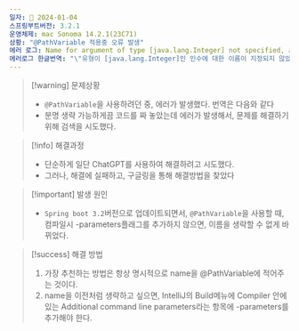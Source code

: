 ```yaml
---
일자: 📆 2024-01-04
스프링부트버전: 3.2.1
운영체제: mac Sonoma 14.2.1(23C71)
상황: "@PathVariable 적용중 오류 발생"
에러 로그: Name for argument of type [java.lang.Integer] not specified, and parameter name information not available via reflection. Ensure that the compiler uses the '-parameters' flag
에러로그 한글번역: "\"유형이 [java.lang.Integer]인 인수에 대한 이름이 지정되지 않았으며, >   리플렉션을 통한 매개변수 이름 정보를 사용할 수 없습니다. >   컴파일러가 '`-parameters' `플래그를 사용하는지 확인하십시오.\""
---
```

> [!warning] 문제상황 
> - `@PathVariable`을 사용하려던 중, 에러가 발생했다. 번역은 다음와 같다
> - 분명 생략 가능하게끔 코드를 짜 놓았는데 에러가 발생해서, 문제를 해결하기 위해 검색을 시도했다.

> [!info] 해결과정
> - 단순하게 일단 ChatGPT를 사용하여 해결하려고 시도했다.
> - 그러나, 해결에 실패하고, 구글링을 통해 해결방법을 찾았다

> [!important] 발생 원인
> - `Spring boot 3.2`버전으로 업데이트되면서, `@PathVariable`을 사용할 때, 
>   컴파일시 -parameters플래그를 추가하지 않으면, 이름을 생략할 수 없게 바뀌었다.

> [!success] 해결 방법
>  1. 가장 추천하는 방법은 항상 명시적으로 name을 @PathVariable에 적어주는 것이다.
>  2. name을 이전처럼 생략하고 싶으면, IntelliJ의 Build메뉴에 Compiler 안에 있는 Additional command line parameters라는 항목에 -parameters를 추가해야 한다.

